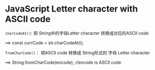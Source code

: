 # JavaScript Letter character with ASCII code

`charCodeAt()`: 把 String中的字母Letter character 转换成对应的ASCII code

 ==> const currCode = str.charCodeAt(i);

`fromCharCode()`： 把ASCII code 转换成 String形式的 字母 Letter character

==> String.fromCharCode(encode); //encode is ASCII code
